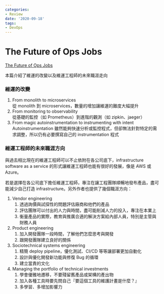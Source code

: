 ```yaml
---
categories:
- Review
date: '2020-09-18'
tags:
- DevOps
---
```


# The Future of Ops Jobs

[The Future of Ops Jobs](https://acloudguru.com/blog/engineering/the-future-of-ops-jobs)

本篇介紹了維運的改變以及維運工程師的未來職涯走向

### 維運的改變

1. From monolith to microservices  
   從 monolith 到 microservices，數量的增加讓維運的難度大幅提升
2. From monitoring to observability  
   從基礎的監控（如 Prometheus）到進階的觀測（如 zipkin、jaeger）
3. From magic autoinstrumentation to instrumenting with intent  
   Autoinstrumentation 雖然能夠快速分析或監控程式，但卻無法針對特定的需求調整，所以仍有必要撰寫自己的 instrumentation 程式

### 維運工程師的未來職涯方向

與過去相比現在的維運工程師可以不止依附在各公司底下，infrastructure software as a service 的形式讓維運工程師也能有很好的發展，像是 AWS 或 Azure。

若是選擇在各公司底下擔任維運工程師，專注在讓工程團隊順暢地發布產品，盡可能減少自己打造 infrastructure。另外作者也提供了幾個職涯方向：

1. Vendor engineering
   1. 透過詢價與試探性的問題評估廠商和他們的產品
   2. 評估團隊可以付出的人力與時間，盡可能削減人力的投入，專注在本業上
   3. 衡量產品的實際，教育與推廣合適的解決方案給內部人員，特別是主管與財務人員
2. Product engineering
   1. 加入開發團隊一段時間，了解他們怎麼思考與開發
   2. 跟開發團隊建立良好的關係
3. Sociotechnical systems engineering
   1. 精簡 deploy pipeline，優化測試、CI/CD 等等讓部署更加自動化
   2. 設計與優化開發新功能與修復 Bug 的循環
   3. 建立當責的文化
4. Managing the portfolio of technical investments
   1. 學會優雅地遷移，不要殘留舊產品或架構的產出物
   2. 加入各種工具時要先問自己『要這個工具的維護計畫是什麼？』
   3. 多學習、多增加影響力